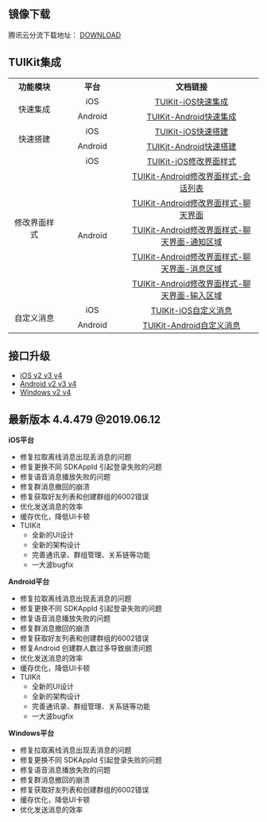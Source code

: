 ## 镜像下载

腾讯云分流下载地址： [DOWNLOAD](https://github-1252463788.cos.ap-shanghai.myqcloud.com/imsdk/TIMSDK-4.4.479.zip)

## TUIKit集成

<table >
  <tr>
    <th width="180px" style="text-align:center">功能模块</th>
    <th width="180px" style="text-align:center">平台</th>
    <th width="500px" style="text-align:center">文档链接</th>
  </tr>

  <tr >
    <td rowspan='2' style="text-align:center">快速集成</td>
    <td style="text-align:center">iOS</td>
    <td style="text-align:center"><a href="https://github.com/tencentyun/TIMSDK/wiki/TUIKit-iOS%E5%BF%AB%E9%80%9F%E9%9B%86%E6%88%90">TUIKit-iOS快速集成</a></td>
  </tr>

  <tr>
    <td style="text-align:center">Android</td>
    <td style="text-align:center"><a href="https://github.com/tencentyun/TIMSDK/wiki/TUIKit-Android%E5%BF%AB%E9%80%9F%E9%9B%86%E6%88%90">TUIKit-Android快速集成</a></td>
  </tr>

  <tr>
    <td rowspan='2' style="text-align:center">快速搭建</td>
    <td style="text-align:center">iOS</td>
    <td style="text-align:center"><a href="https://github.com/tencentyun/TIMSDK/wiki/TUIKit-iOS%E5%BF%AB%E9%80%9F%E6%90%AD%E5%BB%BA">TUIKit-iOS快速搭建</a></td>
  </tr>

  <tr>
    <td style="text-align:center">Android</td>
    <td style="text-align:center"><a href="https://github.com/tencentyun/TIMSDK/wiki/TUIKit-Android%E5%BF%AB%E9%80%9F%E6%90%AD%E5%BB%BA">TUIKit-Android快速搭建</a></td>
  </tr>

  <tr>
    <td rowspan='6' style="text-align:center">修改界面样式</td>
    <td style="text-align:center">iOS</td>
    <td style="text-align:center"><a href="https://github.com/tencentyun/TIMSDK/wiki/TUIKit-iOS%E4%BF%AE%E6%94%B9%E7%95%8C%E9%9D%A2%E6%A0%B7%E5%BC%8F">TUIKit-iOS修改界面样式</a></td>

  </tr>

  <tr>
    <td rowspan='5' style="text-align:center">Android</td>
    <td style="text-align:center"><a href="https://github.com/tencentyun/TIMSDK/wiki/TUIKit-Android%E4%BF%AE%E6%94%B9%E7%95%8C%E9%9D%A2%E6%A0%B7%E5%BC%8F-%E4%BC%9A%E8%AF%9D%E5%88%97%E8%A1%A8">TUIKit-Android修改界面样式-会话列表</a></td>
  </tr>

  <tr>
    <td style="text-align:center"><a href="https://github.com/tencentyun/TIMSDK/wiki/TUIKit-Android%E4%BF%AE%E6%94%B9%E7%95%8C%E9%9D%A2%E6%A0%B7%E5%BC%8F-%E8%81%8A%E5%A4%A9%E7%95%8C%E9%9D%A2">TUIKit-Android修改界面样式-聊天界面</a></td>
  </tr>

  <tr>
    <td style="text-align:center"><a href="https://github.com/tencentyun/TIMSDK/wiki/TUIKit-Android%E4%BF%AE%E6%94%B9%E7%95%8C%E9%9D%A2%E6%A0%B7%E5%BC%8F-%E8%81%8A%E5%A4%A9%E7%95%8C%E9%9D%A2-%E9%80%9A%E7%9F%A5%E5%8C%BA%E5%9F%9F">TUIKit-Android修改界面样式-聊天界面-通知区域</a></td>
  </tr>

  <tr>
    <td style="text-align:center"><a href="https://github.com/tencentyun/TIMSDK/wiki/TUIKit-Android%E4%BF%AE%E6%94%B9%E7%95%8C%E9%9D%A2%E6%A0%B7%E5%BC%8F-%E8%81%8A%E5%A4%A9%E7%95%8C%E9%9D%A2-%E6%B6%88%E6%81%AF%E5%8C%BA%E5%9F%9F">TUIKit-Android修改界面样式-聊天界面-消息区域</a></td>
  </tr>

  <tr>
    <td style="text-align:center"><a href="https://github.com/tencentyun/TIMSDK/wiki/TUIKit-Android%E4%BF%AE%E6%94%B9%E7%95%8C%E9%9D%A2%E6%A0%B7%E5%BC%8F-%E8%81%8A%E5%A4%A9%E7%95%8C%E9%9D%A2-%E8%BE%93%E5%85%A5%E5%8C%BA%E5%9F%9F">TUIKit-Android修改界面样式-聊天界面-输入区域</a></td>
  </tr>

  <tr>
    <td rowspan='2' style="text-align:center">自定义消息</td>
    <td style="text-align:center">iOS</td>
    <td style="text-align:center"><a href="https://github.com/tencentyun/TIMSDK/wiki/TUIKit-iOS%E8%87%AA%E5%AE%9A%E4%B9%89%E6%B6%88%E6%81%AF">TUIKit-iOS自定义消息</a></td>
  </tr>

  <tr>
    <td style="text-align:center">Android</td>
    <td style="text-align:center"><a href="https://github.com/tencentyun/TIMSDK/wiki/TUIKit-Android%E8%87%AA%E5%AE%9A%E4%B9%89%E6%B6%88%E6%81%AF">TUIKit-Android自定义消息</a></td>
  </tr>
  
</table>


## 接口升级

- [iOS v2 v3 v4](https://github.com/tencentyun/TIMSDK/wiki/iOS-IMSDK-%E6%8E%A5%E5%8F%A3%E5%8F%98%E5%8C%96%EF%BC%88v2---v3---v4%EF%BC%89)
- [Android v2 v3 v4](https://github.com/tencentyun/TIMSDK/wiki/Android-IMSDK-%E6%8E%A5%E5%8F%A3%E5%8F%98%E5%8C%96%EF%BC%88v2---v3---v4%EF%BC%89)
- [Windows v2 v4](https://github.com/tencentyun/TIMSDK/wiki/Windows-IMSDK-%E6%8E%A5%E5%8F%A3%E5%8F%98%E5%8C%96%EF%BC%88v2---v4%EF%BC%89)

## 最新版本 4.4.479 @2019.06.12

**iOS平台**

- 修复拉取离线消息出现丢消息的问题
- 修复更换不同 SDKAppId 引起登录失败的问题
- 修复语音消息播放失败的问题
- 修复群消息撤回的崩溃
- 修复获取好友列表和创建群组的6002错误
- 优化发送消息的效率
- 缓存优化，降低UI卡顿
- TUIKit
  - 全新的UI设计
  - 全新的架构设计
  - 完善通讯录、群组管理、关系链等功能
  - 一大波bugfix

**Android平台**

- 修复拉取离线消息出现丢消息的问题
- 修复更换不同 SDKAppId 引起登录失败的问题
- 修复语音消息播放失败的问题
- 修复群消息撤回的崩溃
- 修复获取好友列表和创建群组的6002错误
- 修复Android 创建群人数过多导致崩溃问题
- 优化发送消息的效率
- 缓存优化，降低UI卡顿
- TUIKit
  - 全新的UI设计
  - 全新的架构设计
  - 完善通讯录、群组管理、关系链等功能
  - 一大波bugfix

**Windows平台**

- 修复拉取离线消息出现丢消息的问题
- 修复更换不同 SDKAppId 引起登录失败的问题
- 修复语音消息播放失败的问题
- 修复群消息撤回的崩溃
- 修复获取好友列表和创建群组的6002错误
- 缓存优化，降低UI卡顿
- 优化发送消息的效率
